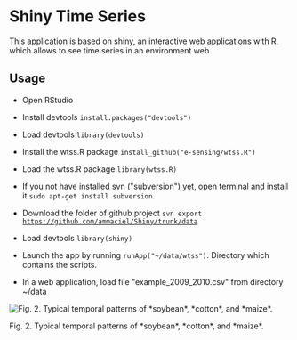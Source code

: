 # Shiny Time Series
 
This application is based on shiny, an interactive web applications with R, which allows to see time series in an environment web.

## Usage

- Open RStudio

- Install devtools <code>install.packages("devtools")</code>
 
- Load devtools <code>library(devtools)</code>

- Install the wtss.R package <code>install_github("e-sensing/wtss.R")</code>

- Load the wtss.R package <code>library(wtss.R)</code>

- If you not have installed svn ("subversion") yet, open terminal and install it <code>sudo apt-get install subversion</code>.

- Download the folder of github project <code>svn export https://github.com/ammaciel/Shiny/trunk/data</code>

- Load devtools <code>library(shiny)</code>

- Launch the app by running <code>runApp("~/data/wtss")</code>. Directory which contains the scripts.

- In a web application, load file "example_2009_2010.csv" from directory ~/data

<img src="figure/plot-patterns-1.png" alt="Fig. 2. Typical temporal patterns of *soybean*, *cotton*, and *maize*."  />
<p class="caption">
Fig. 2. Typical temporal patterns of *soybean*, *cotton*, and *maize*.
</p>

